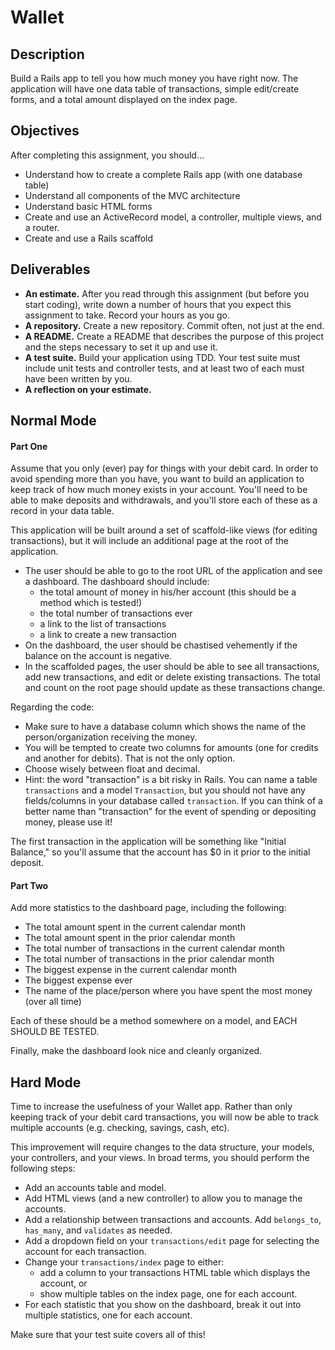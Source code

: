 # Wallet

## Description

Build a Rails app to tell you how much money you have right now.  The application will have one data table of transactions, simple edit/create forms, and a total amount displayed on the index page.

## Objectives

After completing this assignment, you should...

* Understand how to create a complete Rails app (with one database table)
* Understand all components of the MVC architecture
* Understand basic HTML forms
* Create and use an ActiveRecord model, a controller, multiple views, and a router.
* Create and use a Rails scaffold

## Deliverables

* **An estimate.**  After you read through this assignment (but before you start coding), write down a number of hours that you expect this assignment to take.  Record your hours as you go.
* **A repository.** Create a new repository.  Commit often, not just at the end.
* **A README.** Create a README that describes the purpose of this project and the steps necessary to set it up and use it.
* **A test suite.** Build your application using TDD.  Your test suite must include unit tests and controller tests, and at least two of each must have been written by you.
* **A reflection on your estimate.**

## Normal Mode

#### Part One

Assume that you only (ever) pay for things with your debit card.  In order to avoid spending more than you have, you want to build an application to keep track of how much money exists in your account.  You'll need to be able to make deposits and withdrawals, and you'll store each of these as a record in your data table.

This application will be built around a set of scaffold-like views (for editing transactions), but it will include an additional page at the root of the application.

* The user should be able to go to the root URL of the application and see a dashboard.  The dashboard should include:
  * the total amount of money in his/her account (this should be a method which is tested!)
  * the total number of transactions ever
  * a link to the list of transactions
  * a link to create a new transaction
* On the dashboard, the user should be chastised vehemently if the balance on the account is negative.
* In the scaffolded pages, the user should be able to see all transactions, add new transactions, and edit or delete existing transactions.  The total and count on the root page should update as these transactions change.

Regarding the code:

* Make sure to have a database column which shows the name of the person/organization receiving the money.
* You will be tempted to create two columns for amounts (one for credits and another for debits).  That is not the only option.
* Choose wisely between float and decimal.
* Hint: the word "transaction" is a bit risky in Rails.  You can name a table `transactions` and a model `Transaction`, but you should not have any fields/columns in your database called `transaction`.  If you can think of a better name than "transaction" for the event of spending or depositing money, please use it!

The first transaction in the application will be something like "Initial Balance," so you'll assume that the account has $0 in it prior to the initial deposit.

#### Part Two

Add more statistics to the dashboard page, including the following:

* The total amount spent in the current calendar month
* The total amount spent in the prior calendar month
* The total number of transactions in the current calendar month
* The total number of transactions in the prior calendar month
* The biggest expense in the current calendar month
* The biggest expense ever
* The name of the place/person where you have spent the most money (over all time)

Each of these should be a method somewhere on a model, and EACH SHOULD BE TESTED.  

Finally, make the dashboard look nice and cleanly organized.

## Hard Mode

Time to increase the usefulness of your Wallet app.  Rather than only keeping track of your debit card transactions, you will now be able to track multiple accounts (e.g. checking, savings, cash, etc).

This improvement will require changes to the data structure, your models, your controllers, and your views.  In broad terms, you should perform the following steps:

* Add an accounts table and model.
* Add HTML views (and a new controller) to allow you to manage the accounts.
* Add a relationship between transactions and accounts.  Add `belongs_to`, `has_many`, and `validates` as needed.
* Add a dropdown field on your `transactions/edit` page for selecting the account for each transaction.  
* Change your `transactions/index` page to either:
  * add a column to your transactions HTML table which displays the account, or
  * show multiple tables on the index page, one for each account.
* For each statistic that you show on the dashboard, break it out into multiple statistics, one for each account.

Make sure that your test suite covers all of this!
